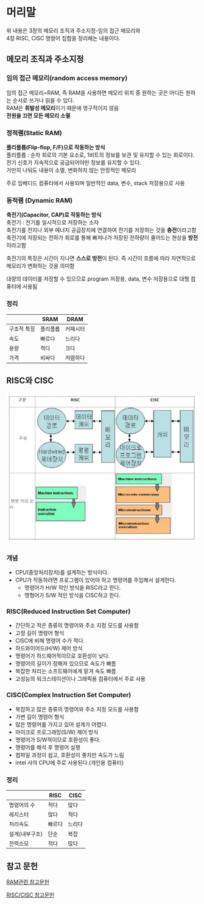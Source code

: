 # 머리말
위 내용은 3장의 메모리 조직과 주소지정-임의 접근 메모리와<br/>
4장 RISC, CISC 명령어 집합을 정리해논 내용이다.<br/>

## 메모리 조직과 주소지정
### 임의 접근 메모리(random access memory)
임의 접근 메모리=RAM, 즉 RAM을 사용하면 메모리 위치 중 원하는 곳은 어디든 원하는 순서로 쓰거나 읽을 수 있다.<br/>
RAM은 **휘발성 메모리**이기 때문에 영구적이지 않음<br/>
**전원을 끄면 모든 메모리 소멸**<br/>

### 정적램(Static RAM)
**플리플롭(Flip-flop, F/F)으로 작동하는 방식**<br/>
플리플롭 : 순차 회로의 기본 요소로, 1비트의 정보를 보관 및 유지할 수 있는 회로이다. 전기 신호가 지속적으로 공급되어야만 정보를 유지할 수 있다.<br/>
가만히 나둬도 내용이 소멸, 변화하지 않는 안정적인 메모리<br/>

주로 임베디드 컴퓨터에서 사용되며 일반적인 data, 변수, stack 저장용으로 사용<br/>


### 동적램 (Dynamic RAM)
**축전기(Capacitor, CAP)로 작동하는 방식**<br/>
축전기 : 전기를 일시적으로 저장하는 소자<br/>
축전기를 전지나 외부 에너지 공급장치에 연결하여 전기를 저장하는 것을 **충전**이라고함<br/>
축전기에 저장되는 전하가 회로를 통해 빠져나가 저장된 전하량이 줄어드는 현상을 **방전**이라고함<br/>

축전기의 특징은 시간이 지나면 **스스로 방전**이 된다. 즉 시간이 흐름에 따라 자연적으로 메모리가 변화하는 것을 의미함<br/>

대량의 데이터를 저장할 수 있으므로 program 저장용, data, 변수 저장용으로 대형 컴퓨터에 사용됨<br/>

### 정리
|   | SRAM | DRAM |
|---|------|------|
| 구조적 특징 |  플리플롭  |  커패시터    |
| 속도 | 빠르다    | 느리다   |
| 용량 | 적다    | 크다    |
| 가격 | 비싸다    | 저렴하다    |


## RISC와 CISC
![RISC,CISC구성](asset/RISC&CISC.PNG)

### 개념
- CPU(중앙처리장치)를 설계하는 방식이다.
- CPU가 작동하려면 프로그램이 있어야 하고 명령어를 주입해서 설계한다.
   - 명령어가 H/W 적인 방식을 RISC라고 한다.
   - 명형어가 S/W 적인 방식을 CISC하고 한다.

### RISC(Reduced Instruction Set Computer)
- 간단하고 적은 종류의 명령어와 주소 지정 모드를 사용함
- 고정 길이 명령어 형식
- CISC에 비해 명령어 수가 적다.
- 하드와이어드(H/W) 제어 방식
- 명령어가 하드웨어적이므로 호환성이 낮다.
- 명령어의 길이가 정해져 있으므로 속도가 빠름
- 복잡한 처리는 소프트웨어에게 맡겨 속도 빠름
- 고성능의 워크스테이션이나 그래픽용 컴퓨터에서 주로 사용

### CISC(Complex Instruction Set Computer)
- 복잡하고 많은 종류의 명령어와 주소 지정 모드를 사용함
- 가변 길이 명령어 형식
- 많은 명령어를 가지고 있어 설계가 어렵다.
- 마이크로 프로그래밍(S/W) 제어 방식
- 명령어가 S/W적이므로 호환성이 좋다.
- 명령어를 해석 후 명령어 실행
- 컴파일 과정이 쉽고, 호환성이 좋지만 속도가 느림
- intel 사의 CPU에 주로 사용된다.(개인용 컴퓨터)


### 정리

|   | RISC | CISC |
|---|------|------|
| 명령어의 수 |   적다  | 많다    |
| 레지스터 | 많다   | 적다    |
| 처리속도 | 빠르다    | 느리다    |
| 설계(내부구조) | 단순    | 복잡    |
| 전력소모  |  적다    |   많다   |



## 참고 문헌

[RAM관련 참고문헌](https://m.blog.naver.com/ycpiglet/221984934010)

[RISC/CISC 참고문헌](https://velog.io/@kjw2298/CISC-RISC-%EA%B0%9C%EB%85%90-%EB%B0%8F-%EC%B0%A8%EC%9D%B4)